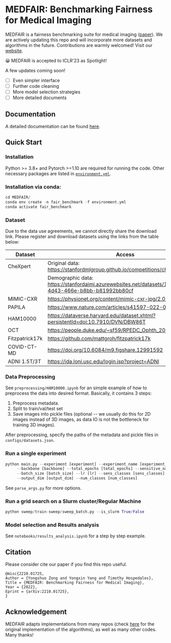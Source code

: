 # MEDFAIR: Benchmarking Fairness for Medical Imaging

MEDFAIR is a fairness benchmarking suite for medical imaging ([paper](https://arxiv.org/abs/2210.01725)). We are actively updating this repo and will incorporate more datasets and algorithms in the future. Contributions are warmly welcomed! Visit our [website](https://ys-zong.github.io/MEDFAIR/).

:grinning: MEDFAIR is accepted to ICLR'23 as Spotlight!

A few updates coming soon!
- [ ] Even simpler interface
- [ ] Further code cleaning
- [ ] More model selection strategies
- [ ] More detailed documents

## Documentation
A detailed documentation can be found [here](https://github.com/ys-zong/MEDFAIR/blob/main/docs/index.md).

## Quick Start

### Installation
Python >= 3.8+ and Pytorch >=1.10 are required for running the code. Other necessary packages are listed in [`environment.yml`](../environment.yml).

### Installation via conda:
```python
cd MEDFAIR/
conda env create -n fair_benchmark -f environment.yml
conda activate fair_benchmark
```

### Dataset
Due to the data use agreements, we cannot directly share the download link. Please register and download datasets using the links from the table below:

| **Dataset**  | **Access**                                                                                    |
|--------------|-----------------------------------------------------------------------------------------------|
| CheXpert     | Original data: https://stanfordmlgroup.github.io/competitions/chexpert/                       |
|              | Demographic data: https://stanfordaimi.azurewebsites.net/datasets/192ada7c-4d43-466e-b8bb-b81992bb80cf                                                                           |
| MIMIC-CXR    | https://physionet.org/content/mimic-cxr-jpg/2.0.0/                                            |
| PAPILA       | https://www.nature.com/articles/s41597-022-01388-1#Sec6                                       |
| HAM10000     | https://dataverse.harvard.edu/dataset.xhtml?persistentId=doi:10.7910/DVN/DBW86T               |
| OCT          | https://people.duke.edu/~sf59/RPEDC_Ophth_2013_dataset.htm                                    |
| Fitzpatrick17k | https://github.com/mattgroh/fitzpatrick17k                                                  |
| COVID-CT-MD  |  https://doi.org/10.6084/m9.figshare.12991592                                                 |
| ADNI 1.5T/3T | https://ida.loni.usc.edu/login.jsp?project=ADNI                                               | 


### Data Preprocessing
See `preprocessing/HAM10000.ipynb` for an simple example of how to preprocess the data into desired format.
Basically, it contains 3 steps:
1. Preprocess metadata.
2. Split to train/val/test set
3. Save images into pickle files (optional -- we usually do this for 2D images instead of 3D images, as data IO is not the bottleneck for training 3D images).

After preprocessing, specify the paths of the metadata and pickle files in `configs/datasets.json`.


### Run a single experiment
```python
python main.py --experiment [experiment] --experiment_name [experiment_name] --dataset_name [dataset_name] \
     --backbone [backbone] --total_epochs [total_epochs] --sensitive_name [sensitive_name] \
     --batch_size [batch_size] --lr [lr] --sens_classes [sens_classes]  --val_strategy [val_strategy] \
     --output_dim [output_dim] --num_classes [num_classes]
```
See `parse_args.py` for more options.

### Run a grid search on a Slurm cluster/Regular Machine
```python
python sweep/train-sweep/sweep_batch.py --is_slurm True/False
```


### Model selection and Results analysis
See `notebooks/results_analysis.ipynb` for a step by step example.

## Citation
Please consider cite our paper if you find this repo useful.
```
@misc{2210.01725,
Author = {Yongshuo Zong and Yongxin Yang and Timothy Hospedales},
Title = {MEDFAIR: Benchmarking Fairness for Medical Imaging},
Year = {2022},
Eprint = {arXiv:2210.01725},
}
```

## Acknowledgement
MEDFAIR adapts implementations from many repos (check [here](docs/reference.md#debiasing-methods) for the original implementation of the algorithms), as well as many other codes. Many thanks!
